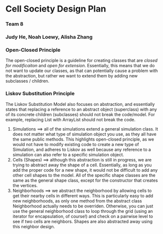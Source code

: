 # Cell Society Design Plan

### Team 8

### Judy He, Noah Loewy, Alisha Zhang

### Open-Closed Principle

The open-closed principle is a guideline for creating classes that are *closed for modificaiton* and
*open for extension*. Essentially, this means that we do not want to update our classes, as that can
potentially cause a problem with the abstraction, but rather we want to extend them by adding new
subclasses / children.

### Liskov Substitution Principle

The Liskov Substitution Model also focuses on abstraction, and essentially states that replacing a
reference to an abstract object (superclass) with any of its concrete children (subclasses) should
not break the code/model. For example, replacing List with ArrayList should not break the code.

1. Simulations ==> all of the simulations extend a general simulation class. It does not matter what
   type of simulation object you use, as they all have the same public methods. This highlights
   open-closed principle, as we would not have to modify existing code to create a new type of
   Simulation, and adheres to Liskov as well because any reference to a simulation can also refer to
   a specific simulation object.
2. Cells (Shapes) ==> although this abstraction is still in progress, we are trying to abstract away
   the shape of a cell. Essentially, as long as you add the proper code for a new shape, it would
   not be difficult to add any other cell shapes to the model. All of the specific shape classes are
   the same as the general shape class, except for the constructor that creates the vertices.
3. Neighborhoods ==> we abstract the neighborhood by allowing cells to get their nearby cells in
   different ways. This is particularly easy to add new neighborhoods, as only one method from the
   abstract class Neighborhood actually needs to be overriden. Otherwise, you can just use the
   general neighborhood class to loop through the grid (using an iterator for encapsulation, of
   course!) and check on a pairwise level to see if two cells are neighbors. Shapes are also
   abstracted away using this neighbor design.  